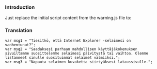 ### Introduction ###

Just replace the initial script content from the warning.js file to:


### Translation ###

```
var msg1 = "Tiesitkö, että Internet Explorer -selaimesi on vanhentunut?";
var msg2 = "Saadaksesi parhaan mahdollisen käyttäjäkokemuksen sivuiltamme suosittelemme selaimesi päivitystä tai vaihtoa. Olemme listanneet sinulle suosituimmat selaimet valmiiksi.";
var msg3 = "Napauta selaimen kuvaketta siirtyäksesi lataussivulle.";
```